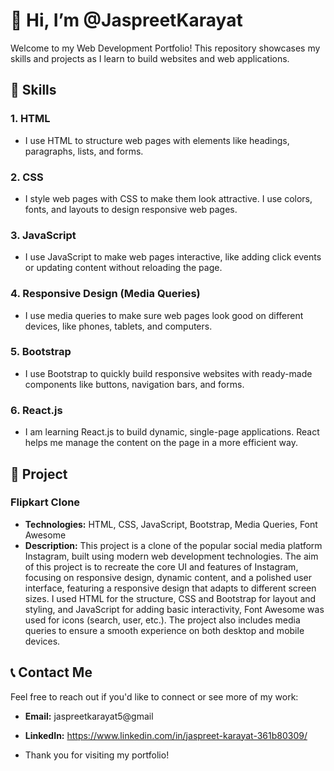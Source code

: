 # 👋 Hi, I’m @JaspreetKarayat

Welcome to my Web Development Portfolio! This repository showcases my skills and projects as I learn to build websites and web applications.

## 🌟 Skills

### 1. **HTML**
- I use HTML to structure web pages with elements like headings, paragraphs, lists, and forms.

### 2. **CSS**
- I style web pages with CSS to make them look attractive. I use colors, fonts, and layouts to design responsive web pages.

### 3. **JavaScript**
- I use JavaScript to make web pages interactive, like adding click events or updating content without reloading the page.

### 4. **Responsive Design (Media Queries)**
- I use media queries to make sure web pages look good on different devices, like phones, tablets, and computers.

### 5. **Bootstrap**
- I use Bootstrap to quickly build responsive websites with ready-made components like buttons, navigation bars, and forms.

### 6. **React.js**
- I am learning React.js to build dynamic, single-page applications. React helps me manage the content on the page in a more efficient way.

## 📂 Project

###  **Flipkart Clone**
- **Technologies:** HTML, CSS, JavaScript, Bootstrap, Media Queries, Font Awesome
- **Description:** This project is a clone of the popular social media platform Instagram, built using modern web development technologies. The aim of this project is to recreate the core UI and features of Instagram, focusing on responsive design, dynamic content, and a polished user interface, featuring a responsive design that adapts to different screen sizes. I used HTML for the structure, CSS and Bootstrap for layout and styling, and JavaScript for adding basic interactivity, Font Awesome was used for icons (search, user, etc.). The project also includes media queries to ensure a smooth experience on both desktop and mobile devices.

## 📞 Contact Me

Feel free to reach out if you'd like to connect or see more of my work:

- **Email:** jaspreetkarayat5@gmail
- **LinkedIn:** https://www.linkedin.com/in/jaspreet-karayat-361b80309/
  
- Thank you for visiting my portfolio!
